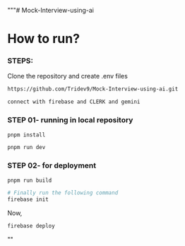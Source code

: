 """# Mock-Interview-using-ai

# How to run?
### STEPS:

Clone the repository and create .env files

```bash
https://github.com/Tridev9/Mock-Interview-using-ai.git
```

```bash
connect with firebase and CLERK and gemini 
```


### STEP 01- running in local repository
```bash
pnpm install 
```

```bash
pnpm run dev
```


### STEP 02- for deployment
```bash
pnpm run build 
```

```bash
# Finally run the following command
firebase init 
```

Now,
```bash
firebase deploy
```

""
